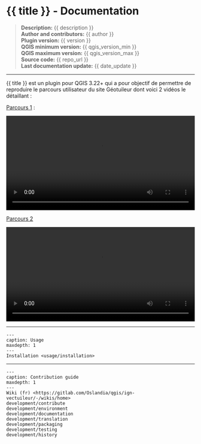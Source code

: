 # {{ title }} - Documentation

> **Description:** {{ description }}  
> **Author and contributors:** {{ author }}  
> **Plugin version:** {{ version }}  
> **QGIS minimum version:** {{ qgis_version_min }}  
> **QGIS maximum version:** {{ qgis_version_max }}  
> **Source code:** {{ repo_url }}  
> **Last documentation update:** {{ date_update }}

----

{{ title }} est un plugin pour QGIS 3.22+ qui a pour objectif de permettre de reproduire le parcours utilisateur du site Géotuileur dont voici 2 vidéos le détaillant :

[Parcours 1](https://share.oslandia.net/public/60304f) :

<video width="100%" controls>
    <!-- markdownlint-disable MD033 -->
      <source src="https://share.oslandia.net/public/?secure_token=wBVa5uMGAVV0MWJNGPa49t4fFvwpc7Li&minisite_session=60304f&ajxp_sessid=76nspl8uolgd0mvh8ajp3tjhkd&get_action=read_video_data&file=%2Fparcours.webm" type="video/webm">
      Votre navigateur ne supporte pas la balise video HTML 5.
      <!-- markdownlint-enable MD033 -->
</video>

[Parcours 2](https://share.oslandia.net/public/e7991a)

<video width="100%" controls>
    <!-- markdownlint-disable MD033 -->
      <source src="https://share.oslandia.net/public/?secure_token=V2tiAxHr4E0Jxms4G8m5Dsr4IJnN9KP7&minisite_session=e7991a&ajxp_sessid=3gncjcb94a8f7tmj35aq63ous4&get_action=read_video_data&file=%2Fparcours2.webm" type="video/webm">
      Votre navigateur ne supporte pas la balise video HTML 5.
      <!-- markdownlint-enable MD033 -->
</video>

----


```{toctree}
---
caption: Usage
maxdepth: 1
---
Installation <usage/installation>
```

----

```{toctree}
---
caption: Contribution guide
maxdepth: 1
---
Wiki (fr) <https://gitlab.com/Oslandia/qgis/ign-vectuileur/-/wikis/home>
development/contribute
development/environment
development/documentation
development/translation
development/packaging
development/testing
development/history
```
